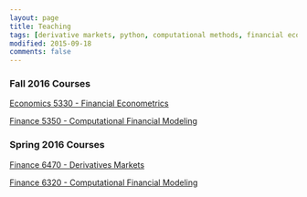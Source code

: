 ```yaml
---
layout: page
title: Teaching
tags: [derivative markets, python, computational methods, financial econometrics]
modified: 2015-09-18
comments: false 
---
```


### Fall 2016 Courses

[Economics 5330 - Financial Econometrics](https://broughtj.github.io/Ecn5330)


[Finance 5350 - Computational Financial Modeling](https://broughtj.github.io/Fin5350)


### Spring 2016 Courses

[Finance 6470 - Derivatives Markets]()

[Finance 6320 - Computational Financial Modeling]()


